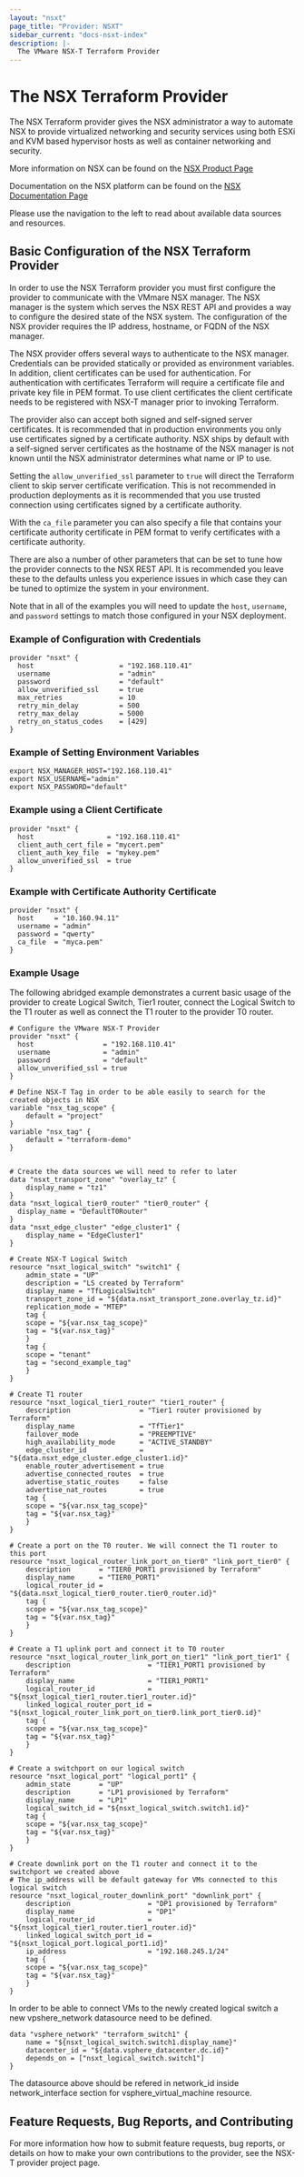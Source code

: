 ```yaml
---
layout: "nsxt"
page_title: "Provider: NSXT"
sidebar_current: "docs-nsxt-index"
description: |-
  The VMware NSX-T Terraform Provider
---
```


# The NSX Terraform Provider

The NSX Terraform provider gives the NSX administrator a way to automate NSX to provide virtualized networking and security services using both ESXi and KVM based hypervisor hosts as well as container networking and security.

More information on NSX can be found on the [NSX Product Page](https://www.vmware.com/products/nsx.html)

Documentation on the NSX platform can be found on the [NSX Documentation Page](https://docs.vmware.com/en/VMware-NSX-T/index.html)

Please use the navigation to the left to read about available data sources and resources.

## Basic Configuration of the NSX Terraform Provider

In order to use the NSX Terraform provider you must first configure the provider to communicate with the VMmare NSX manager. The NSX manager is the system which serves the NSX REST API and provides a way to configure the desired state of the NSX system. The configuration of the NSX provider requires the IP address, hostname, or FQDN of the NSX manager.

The NSX provider offers several ways to authenticate to the NSX manager. Credentials can be provided statically or provided as environment variables. In addition, client certificates can be used for authentication. For authentication with certificates Terraform will require a certificate file and private key file in PEM format. To use client certificates the client certificate needs to be registered with NSX-T manager prior to invoking Terraform.

The provider also can accept both signed and self-signed server certificates. It is recommended that in production environments you only use certificates signed by a certificate authority. NSX ships by default with a self-signed server certificates as the hostname of the NSX manager is not known until the NSX administrator determines what name or IP to use.

Setting the `allow_unverified_ssl` parameter to `true` will direct the Terraform client to skip server certificate verification. This is not recommended in production deployments as it is recommended that you use trusted connection using certificates signed by a certificate authority.

With the `ca_file` parameter you can also specify a file that contains your certificate authority certificate in PEM format to verify certificates with a certificate authority.

There are also a number of other parameters that can be set to tune how the provider connects to the NSX REST API. It is recommended you leave these to the defaults unless you experience issues in which case they can be tuned to optimize the system in your environment.

Note that in all of the examples you will need to update the `host`, `username`, and `password` settings to match those configured in your NSX deployment.

### Example of Configuration with Credentials

```hcl
provider "nsxt" {
  host                     = "192.168.110.41"
  username                 = "admin"
  password                 = "default"
  allow_unverified_ssl     = true
  max_retries              = 10
  retry_min_delay          = 500
  retry_max_delay          = 5000
  retry_on_status_codes    = [429]
}

```

### Example of Setting Environment Variables

```hcl
export NSX_MANAGER_HOST="192.168.110.41"
export NSX_USERNAME="admin"
export NSX_PASSWORD="default"
```

### Example using a Client Certificate

```hcl
provider "nsxt" {
  host                  = "192.168.110.41"
  client_auth_cert_file = "mycert.pem"
  client_auth_key_file  = "mykey.pem"
  allow_unverified_ssl  = true
}

```

### Example with Certificate Authority Certificate

```hcl
provider "nsxt" {
  host     = "10.160.94.11"
  username = "admin"
  password = "qwerty"
  ca_file  = "myca.pem"
}

```

### Example Usage

The following abridged example demonstrates a current basic usage of the provider to create Logical Switch, Tier1 router, connect the Logical Switch to the T1 router as well as connect the T1 router to the provider T0 router.

```hcl
# Configure the VMware NSX-T Provider
provider "nsxt" {
  host                 = "192.168.110.41"
  username             = "admin"
  password             = "default"
  allow_unverified_ssl = true
}

# Define NSX-T Tag in order to be able easily to search for the created objects in NSX
variable "nsx_tag_scope" {
    default = "project"
}
variable "nsx_tag" {
    default = "terraform-demo"
}


# Create the data sources we will need to refer to later
data "nsxt_transport_zone" "overlay_tz" {
    display_name = "tz1"
}
data "nsxt_logical_tier0_router" "tier0_router" {
  display_name = "DefaultT0Router"
}
data "nsxt_edge_cluster" "edge_cluster1" {
    display_name = "EdgeCluster1"
}

# Create NSX-T Logical Switch
resource "nsxt_logical_switch" "switch1" {
    admin_state = "UP"
    description = "LS created by Terraform"
    display_name = "TfLogicalSwitch"
    transport_zone_id = "${data.nsxt_transport_zone.overlay_tz.id}"
    replication_mode = "MTEP"
    tag {
	scope = "${var.nsx_tag_scope}"
	tag = "${var.nsx_tag}"
    }
    tag {
	scope = "tenant"
	tag = "second_example_tag"
    }
}

# Create T1 router
resource "nsxt_logical_tier1_router" "tier1_router" {
    description                 = "Tier1 router provisioned by Terraform"
    display_name                = "TfTier1"
    failover_mode               = "PREEMPTIVE"
    high_availability_mode      = "ACTIVE_STANDBY"
    edge_cluster_id             = "${data.nsxt_edge_cluster.edge_cluster1.id}"
    enable_router_advertisement = true
    advertise_connected_routes  = true
    advertise_static_routes     = false
    advertise_nat_routes        = true
    tag {
	scope = "${var.nsx_tag_scope}"
	tag = "${var.nsx_tag}"
    }
}

# Create a port on the T0 router. We will connect the T1 router to this port
resource "nsxt_logical_router_link_port_on_tier0" "link_port_tier0" {
    description       = "TIER0_PORT1 provisioned by Terraform"
    display_name      = "TIER0_PORT1"
    logical_router_id = "${data.nsxt_logical_tier0_router.tier0_router.id}"
    tag {
	scope = "${var.nsx_tag_scope}"
	tag = "${var.nsx_tag}"
    }
}

# Create a T1 uplink port and connect it to T0 router
resource "nsxt_logical_router_link_port_on_tier1" "link_port_tier1" {
    description                   = "TIER1_PORT1 provisioned by Terraform"
    display_name                  = "TIER1_PORT1"
    logical_router_id             = "${nsxt_logical_tier1_router.tier1_router.id}"
    linked_logical_router_port_id = "${nsxt_logical_router_link_port_on_tier0.link_port_tier0.id}"
    tag {
	scope = "${var.nsx_tag_scope}"
	tag = "${var.nsx_tag}"
    }
}

# Create a switchport on our logical switch
resource "nsxt_logical_port" "logical_port1" {
    admin_state       = "UP"
    description       = "LP1 provisioned by Terraform"
    display_name      = "LP1"
    logical_switch_id = "${nsxt_logical_switch.switch1.id}"
    tag {
	scope = "${var.nsx_tag_scope}"
	tag = "${var.nsx_tag}"
    }
}

# Create downlink port on the T1 router and connect it to the switchport we created above
# The ip_address will be default gateway for VMs connected to this logical switch
resource "nsxt_logical_router_downlink_port" "downlink_port" {
    description                   = "DP1 provisioned by Terraform"
    display_name                  = "DP1"
    logical_router_id             = "${nsxt_logical_tier1_router.tier1_router.id}"
    linked_logical_switch_port_id = "${nsxt_logical_port.logical_port1.id}"
    ip_address                    = "192.168.245.1/24"
    tag {
	scope = "${var.nsx_tag_scope}"
	tag = "${var.nsx_tag}"
    }
}

```

In order to be able to connect VMs to the newly created logical switch a new vpshere_network datasource need to be defined.
```hcl
data "vsphere_network" "terraform_switch1" {
    name = "${nsxt_logical_switch.switch1.display_name}"
    datacenter_id = "${data.vsphere_datacenter.dc.id}"
    depends_on = ["nsxt_logical_switch.switch1"]
}

```
The datasource above should be refered in network_id inside network_interface section for vsphere_virtual_machine resource.

## Feature Requests, Bug Reports, and Contributing

For more information how how to submit feature requests, bug reports, or details on how to make your own contributions to the provider, see the NSX-T provider project page.
